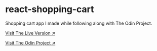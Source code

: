 # react-shopping-cart
Shopping cart app I made while following along with The Odin Project.

[Visit The Live Version ↗️](https://majegoid.github.io/react-shopping-cart/)

[Visit The Odin Project ↗️](https://www.theodinproject.com/)